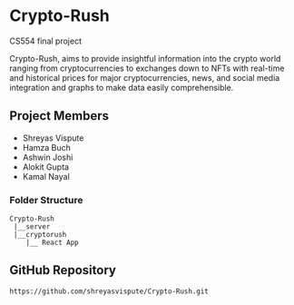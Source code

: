 # Crypto-Rush

CS554 final project

Crypto-Rush, aims to provide insightful information into the crypto world ranging from cryptocurrencies to exchanges down to NFTs with real-time and historical prices for major cryptocurrencies, news, and social media integration and graphs to make data easily comprehensible.

## Project Members

- Shreyas Vispute
- Hamza Buch
- Ashwin Joshi
- Alokit Gupta
- Kamal Nayal

### Folder Structure

    Crypto-Rush
     |__server
     |__cryptorush
        |__ React App

## GitHub Repository

```
https://github.com/shreyasvispute/Crypto-Rush.git
```
